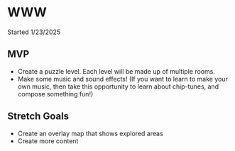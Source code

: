 # WWW

Started 1/23/2025

## MVP

- Create a puzzle level. Each level will be made up of multiple rooms.
- Make some music and sound effects! (If you want to learn to make your own music, then take this
	opportunity to learn about chip-tunes, and compose something fun!)


## Stretch Goals

- Create an overlay map that shows explored areas
- Create more content
